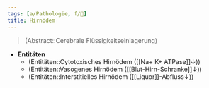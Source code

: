 ```yaml
---
tags: [a/Pathologie, f/🧠]
title: Hirnödem
---
```

> (Abstract::Cerebrale Flüssigkeitseinlagerung)
- **Entitäten**
	- (Entitäten::Cytotoxisches Hirnödem ([[Na+ K+ ATPase]]↓))
	- (Entitäten::Vasogenes Hirnödem ([[Blut-Hirn-Schranke]]↓))
	- (Entitäten::Interstitielles Hirnödem ([[Liquor]]-Abfluss↓))